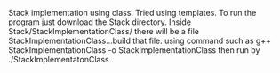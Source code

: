 Stack implementation using class.
Tried using templates.
To run the program just download the Stack directory.
Inside Stack/StackImplementationClass/
there will be a file StackImplementationClass...build that file.
using command such as
g++ StackImplementationClass -o StackImplementationClass
then run by
./StackImplementatonClass
